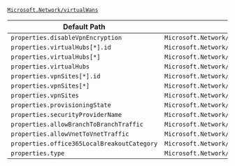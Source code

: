 [`Microsoft.Network/virtualWans`](https://docs.microsoft.com/en-us/azure/templates/microsoft.network/virtualwans)

| Default Path | Alias |
|---|---|
| `properties.disableVpnEncryption` | `Microsoft.Network/virtualWans/disableVpnEncryption` |
| `properties.virtualHubs[*].id` | `Microsoft.Network/virtualWans/virtualHubs[*].id` |
| `properties.virtualHubs[*]` | `Microsoft.Network/virtualWans/virtualHubs[*]` |
| `properties.virtualHubs` | `Microsoft.Network/virtualWans/virtualHubs` |
| `properties.vpnSites[*].id` | `Microsoft.Network/virtualWans/vpnSites[*].id` |
| `properties.vpnSites[*]` | `Microsoft.Network/virtualWans/vpnSites[*]` |
| `properties.vpnSites` | `Microsoft.Network/virtualWans/vpnSites` |
| `properties.provisioningState` | `Microsoft.Network/virtualWans/provisioningState` |
| `properties.securityProviderName` | `Microsoft.Network/virtualWans/securityProviderName` |
| `properties.allowBranchToBranchTraffic` | `Microsoft.Network/virtualWans/allowBranchToBranchTraffic` |
| `properties.allowVnetToVnetTraffic` | `Microsoft.Network/virtualWans/allowVnetToVnetTraffic` |
| `properties.office365LocalBreakoutCategory` | `Microsoft.Network/virtualWans/office365LocalBreakoutCategory` |
| `properties.type` | `Microsoft.Network/virtualWans/type` |


